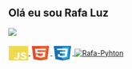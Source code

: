 ## Olá eu sou Rafa Luz 


<div>
  <a href="https://github.com/rafaoluz">
  <img height="180em" src="https://github-readme-stats.vercel.app/api/top-langs/?username=rafa&layout=compact&langs_count=7&theme=dracula"/>
</div>
<div style="display: inline_block"><br>
  <img align="center" alt="Rafa-Js" height="30" width="40" src="https://raw.githubusercontent.com/devicons/devicon/master/icons/javascript/javascript-plain.svg">
  <img align="center" alt="Rafa-HTML" height="30" width="40" src="https://raw.githubusercontent.com/devicons/devicon/master/icons/html5/html5-original.svg">
  <img align="center" alt="Rafa-CSS" height="30" width="40" src="https://raw.githubusercontent.com/devicons/devicon/master/icons/css3/css3-original.svg">
  <img align="center" alt="Rafa-Pyhton" height="30" width="40" src="https://raw.githubusercontent.com/devicons/devicon/master/icons/pyhton/python-original.svg">
</div>
